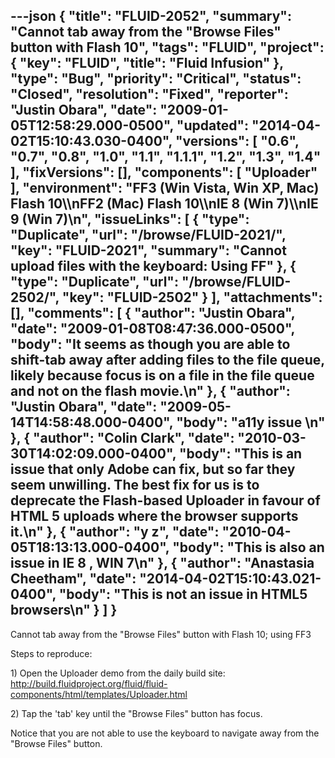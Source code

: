 ---json
{
  "title": "FLUID-2052",
  "summary": "Cannot tab away from the \"Browse Files\" button with Flash 10",
  "tags": "FLUID",
  "project": {
    "key": "FLUID",
    "title": "Fluid Infusion"
  },
  "type": "Bug",
  "priority": "Critical",
  "status": "Closed",
  "resolution": "Fixed",
  "reporter": "Justin Obara",
  "date": "2009-01-05T12:58:29.000-0500",
  "updated": "2014-04-02T15:10:43.030-0400",
  "versions": [
    "0.6",
    "0.7",
    "0.8",
    "1.0",
    "1.1",
    "1.1.1",
    "1.2",
    "1.3",
    "1.4"
  ],
  "fixVersions": [],
  "components": [
    "Uploader"
  ],
  "environment": "FF3 (Win Vista, Win XP, Mac) Flash 10\\\nFF2 (Mac) Flash 10\\\nIE 8 (Win 7)\\\nIE 9 (Win 7)\n",
  "issueLinks": [
    {
      "type": "Duplicate",
      "url": "/browse/FLUID-2021/",
      "key": "FLUID-2021",
      "summary": "Cannot upload files with the keyboard: Using FF"
    },
    {
      "type": "Duplicate",
      "url": "/browse/FLUID-2502/",
      "key": "FLUID-2502"
    }
  ],
  "attachments": [],
  "comments": [
    {
      "author": "Justin Obara",
      "date": "2009-01-08T08:47:36.000-0500",
      "body": "It seems as though you are able to shift-tab away after adding files to the file queue, likely because focus is on a file in the file queue and not on the flash movie.\n"
    },
    {
      "author": "Justin Obara",
      "date": "2009-05-14T14:58:48.000-0400",
      "body": "a11y issue&#x20;\n"
    },
    {
      "author": "Colin Clark",
      "date": "2010-03-30T14:02:09.000-0400",
      "body": "This is an issue that only Adobe can fix, but so far they seem unwilling. The best fix for us is to deprecate the Flash-based Uploader in favour of HTML 5 uploads where the browser supports it.\n"
    },
    {
      "author": "y z",
      "date": "2010-04-05T18:13:13.000-0400",
      "body": "This is also an issue in IE 8 , WIN 7\n"
    },
    {
      "author": "Anastasia Cheetham",
      "date": "2014-04-02T15:10:43.021-0400",
      "body": "This is not an issue in HTML5 browsers\n"
    }
  ]
}
---
Cannot tab away from the "Browse Files" button with Flash 10; using FF3

Steps to reproduce:

1\) Open the Uploader demo from the daily build site:\
<http://build.fluidproject.org/fluid/fluid-components/html/templates/Uploader.html>

2\) Tap the 'tab' key until the "Browse Files" button has focus.&#x20;

Notice that you are not able to use the keyboard to navigate away from the "Browse Files" button.

        
